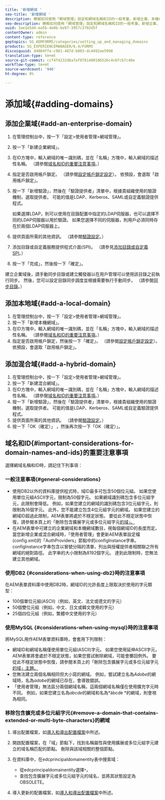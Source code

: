 ```yaml
---
title: '新增網域 '
seo-title: '新增網域 '
description: 瞭解如何使用「網域管理」設定和網域名稱和ID的一般考量，新增企業、本機或混合網域。
seo-description: 瞭解如何使用「網域管理」設定和網域名稱和ID的一般考量，新增企業、本機或混合網域。
uuid: 3ae1e5d4-ea5b-4e0b-be97-3957c3702d5f
contentOwner: admin
content-type: reference
geptopics: SG_AEMFORMS/categories/setting_up_and_managing_domains
products: SG_EXPERIENCEMANAGER/6.4/FORMS
discoiquuid: d4004ffe-c981-487d-b803-dc4492ae5998
translation-type: tm+mt
source-git-commit: ccf4f4232d6a7af0781480106526c4c6fcb7c40e
workflow-type: tm+mt
source-wordcount: '946'
ht-degree: 0%

---
```



# 添加域{#adding-domains}

## 添加企業域{#add-an-enterprise-domain}

1. 在管理控制台中，按一下「設定>使用者管理>網域管理」。
1. 按一下「新建企業網域」。
1. 在ID方塊中，輸入網域的唯一識別碼，並在「名稱」方塊中，輸入網域的描述性名稱。 （請參閱[域名和ID的重要注意事項](adding-domains.md#important-considerations-for-domain-names-and-ids)。）
1. 指定是否啟用帳戶鎖定。 （請參閱[設定帳戶鎖定設定](/help/forms/using/admin-help/configure-account-locking-settings.md#configure-account-locking-settings)）。 依預設，會選取「啟用帳戶鎖定」。
1. 按一下「新增驗證」，然後在「驗證提供者」清單中，根據貴組織使用的驗證機制，選取提供者。 可能的值是LDAP、Kerberos、SAML或自定義驗證提供程式。

   如果選擇LDAP，則可以使用在目錄配置中指定的LDAP伺服器，也可以選擇不同的LDAP伺服器以用於驗證。 如果您選擇不同的伺服器，則用戶必須同時存在於兩個LDAP伺服器上。

1. 提供頁面所需的其他資訊。 （請參閱[驗證設定](/help/forms/using/admin-help/configuring-authentication-providers.md#authentication-settings)。）
1. 添加目錄或自定義服務提供程式介面(SPI)。 （請參見[添加目錄或自定義SPI](/help/forms/using/admin-help/configuring-directories.md#adding-directories-or-custom-spis)。）
1. 按一下「完成」，然後按一下「確定」。

建立企業域後，請手動同步目錄或建立觸發器以在用戶管理可以使用該目錄之前執行同步。 然後，您可以設定目錄同步調度並根據需要執行手動同步。 （請參閱[同步目錄](/help/forms/using/admin-help/synchronizing-directories.md#synchronizing-directories)。）

## 添加本地域{#add-a-local-domain}

1. 在管理控制台中，按一下「設定>使用者管理>網域管理」。
1. 按一下「新增本機網域」。
1. 在ID方塊中，輸入網域的唯一識別碼，並在「名稱」方塊中，輸入網域的描述性名稱。 （請參閱[域名和ID的重要注意事項](adding-domains.md#important-considerations-for-domain-names-and-ids)。）
1. 指定是否啟用帳戶鎖定，然後按一下「確定」。 （請參閱[設定帳戶鎖定設定](/help/forms/using/admin-help/configure-account-locking-settings.md#configure-account-locking-settings)）。 依預設，會選取「啟用帳戶鎖定」。

## 添加混合域{#add-a-hybrid-domain}

1. 在管理控制台中，按一下「設定>使用者管理>網域管理」。
1. 按一下「新建混合網域」。
1. 在ID方塊中，輸入網域的唯一識別碼，並在「名稱」方塊中，輸入網域的描述性名稱。 （請參閱[域名和ID的重要注意事項](adding-domains.md#important-considerations-for-domain-names-and-ids)。）
1. 按一下「新增驗證」，然後在「驗證提供者」清單中，根據貴組織使用的驗證機制，選取提供者。 可能的值是LDAP、Kerberos、SAML或自定義驗證提供程式。
1. 提供頁面所需的其他資訊。 （請參閱[驗證設定](/help/forms/using/admin-help/configuring-authentication-providers.md#authentication-settings)。）
1. 按一下「OK（確定）」 ，然後再次按一下「OK（確定）」。

## 域名和ID{#important-considerations-for-domain-names-and-ids}的重要注意事項

選擇網域名稱和ID時，請記住下列事項：

### 一般注意事項{#general-considerations}

* 使用DB2以外的資料庫提供程式時，域ID最多可包含50個位元組。 如果您使用單位元組ASCII字元，限制為50個字元。 如果網域識別碼包含多位元組字元，此限制會降低。 例如，如果您建立的網域的識別碼包含3位元組字元，則限制為16個字元。 此外，您不能建立包含4位元組字元的網域。 如果您建立的網域ID超過此限制，AEM表單將處於不穩定狀態。 要從此不穩定狀態中恢復，請參閱本頁上的「刪除包含擴展字元或多位元組字元[的域」。](adding-domains.md#remove-a-domain-that-contains-extended-or-multi-byte-characters)
* 在AEM表單中可建立的企業網域和本機網域數目，視每個網域ID的長度而定。 當您新增企業或混合網域時，「使用者管理」會更新AEM表單設定檔(config.xml)的「AuthProviders」節點中的configInstance字串。 configInstance字串包含以冒號分隔的清單，列出與授權提供者相關聯之所有網域的絕對路徑。 此字串的大小限制為8192個字元。 達到此限制時，您無法建立其他網域。

### 使用DB2 {#considerations-when-using-db2}時的注意事項

在AEM表單資料庫中使用DB2時，網域ID的允許長度上限取決於使用的字元類型：

* 100個單位元組(ASCII)（例如，英文、法文或德文的字元）
* 50個雙位元組（例如，中文、日文或韓文使用的字元）
* 25個四位元組（例如，繁體中文使用的字元）

### 使用MySQL {#considerations-when-using-mysql}時的注意事項

將MySQL用作AEM表單資料庫時，會套用下列限制：

* 網域ID和網域名稱僅使用單位元組(ASCII)字元。 如果您使用延伸ASCII字元，AEM表單將會處於不穩定狀態，如果您嘗試刪除網域，可能會擲回例外。 要從此不穩定狀態中恢復，請參閱本頁上的「刪除包含擴展字元或多位元組字元[的域」主題。](adding-domains.md#remove-a-domain-that-contains-extended-or-multi-byte-characters)
* 您無法建立兩個名稱相同但大小寫的網域。 例如，嘗試建立名為&#x200B;*Adobe*&#x200B;的網域時，名為&#x200B;*adobe*&#x200B;的網域已存在，會導致錯誤。
* 「使用者管理」無法區分兩個網域名稱，這兩個網域名稱僅在使用擴充字元時不同。 例如，如果您建立名為&#x200B;*abcde*&#x200B;的網域和名為*âbcdè *的網域，則會視為相同。

### 移除包含擴充或多位元組字元{#remove-a-domain-that-contains-extended-or-multi-byte-characters}的網域

1. 導出配置檔案，如[導入和導出配置檔案](/help/forms/using/admin-help/importing-exporting-configuration-file.md#importing-and-exporting-the-configuration-file)中所述。
1. 開啟配置檔案，在「域」節點下，找到名稱屬性與使用擴展或多位元組字元建立的域名稱匹配的節點。 刪除與該域相關的整個節點。
1. 在資料庫中，在edcprincipaldomainentity表中搜索域：

   * 從edcprincipaldomainentity選擇`*`。
   * 查找包含擴展字元或多位元組字元的域名，並將其狀態設定為OBSOLETE。

1. 導入更新的配置檔案，如[導入和導出配置檔案](/help/forms/using/admin-help/importing-exporting-configuration-file.md#importing-and-exporting-the-configuration-file)中所述。

